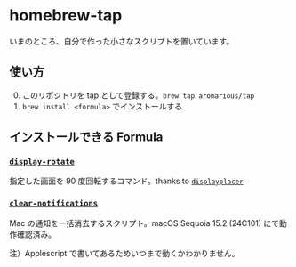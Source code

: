 # homebrew-tap

いまのところ、自分で作った小さなスクリプトを置いています。

## 使い方

0. このリポジトリを tap として登録する。`brew tap aromarious/tap`
1. `brew install <formula>` でインストールする

## インストールできる Formula

### [`display-rotate`](https://github.com/aromarious/display-rotate)

指定した画面を 90 度回転するコマンド。thanks to [`displayplacer`](https://github.com/jakehilborn/displayplacer)

### [`clear-notifications`](https://github.com/aromarious/clear-notifications)

Mac の通知を一括消去するスクリプト。macOS Sequoia 15.2 (24C101) にて動作確認済み。

注）Applescript で書いてあるためいつまで動くかわかりません。
